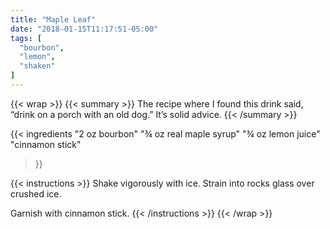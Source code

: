 ```yaml
---
title: "Maple Leaf"
date: "2018-01-15T11:17:51-05:00"
tags: [
  "bourbon",
  "lemon",
  "shaken"
]
---
```

{{< wrap >}}
{{< summary >}}
The recipe where I found this drink said, “drink on a porch with an old dog.” It’s solid advice.
{{< /summary >}}

{{< ingredients
  "2 oz bourbon"
  "¾ oz real maple syrup"
  "¾ oz lemon juice"
  "cinnamon stick"
>}}


{{< instructions >}}
Shake vigorously with ice. Strain into rocks glass over crushed ice.

Garnish with cinnamon stick.
{{< /instructions >}}
{{< /wrap >}}
